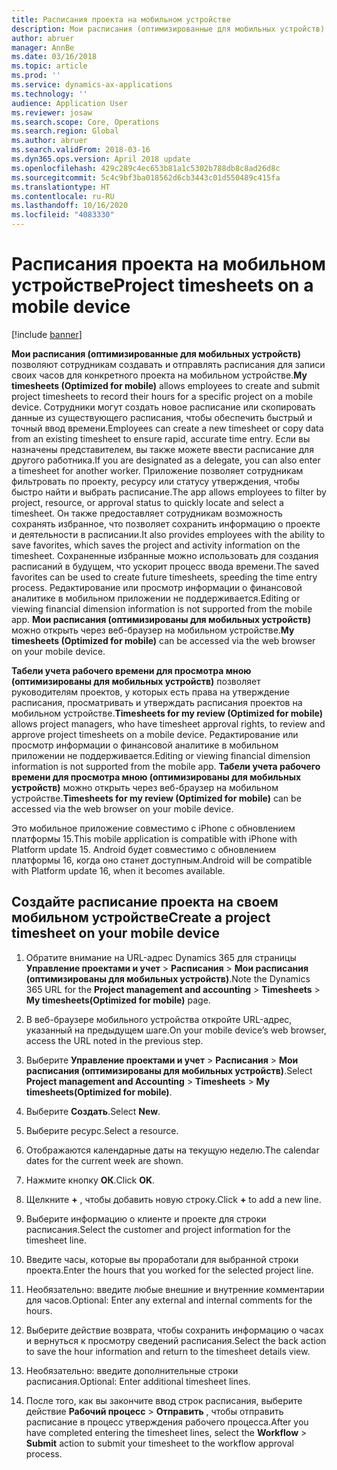 ```yaml
---
title: Расписания проекта на мобильном устройстве
description: Мои расписания (оптимизированные для мобильных устройств) позволяют сотрудникам создавать и отправлять расписания для записи своих часов для конкретного проекта на мобильном устройстве.
author: abruer
manager: AnnBe
ms.date: 03/16/2018
ms.topic: article
ms.prod: ''
ms.service: dynamics-ax-applications
ms.technology: ''
audience: Application User
ms.reviewer: josaw
ms.search.scope: Core, Operations
ms.search.region: Global
ms.author: abruer
ms.search.validFrom: 2018-03-16
ms.dyn365.ops.version: April 2018 update
ms.openlocfilehash: 429c289c4ec653b81a1c5302b788db8c8ad26d8c
ms.sourcegitcommit: 5c4c9bf3ba018562d6cb3443c01d550489c415fa
ms.translationtype: HT
ms.contentlocale: ru-RU
ms.lasthandoff: 10/16/2020
ms.locfileid: "4083330"
---
```

# <a name="project-timesheets-on-a-mobile-device"></a><span data-ttu-id="8dd51-103">Расписания проекта на мобильном устройстве</span><span class="sxs-lookup"><span data-stu-id="8dd51-103">Project timesheets on a mobile device</span></span>

[!include [banner](../includes/banner.md)]

<span data-ttu-id="8dd51-104">**Мои расписания (оптимизированные для мобильных устройств)** позволяют сотрудникам создавать и отправлять расписания для записи своих часов для конкретного проекта на мобильном устройстве.</span><span class="sxs-lookup"><span data-stu-id="8dd51-104">**My timesheets (Optimized for mobile)** allows employees to create and submit project timesheets to record their hours for a specific project on a mobile device.</span></span> <span data-ttu-id="8dd51-105">Сотрудники могут создать новое расписание или скопировать данные из существующего расписания, чтобы обеспечить быстрый и точный ввод времени.</span><span class="sxs-lookup"><span data-stu-id="8dd51-105">Employees can create a new timesheet or copy data from an existing timesheet to ensure rapid, accurate time entry.</span></span> <span data-ttu-id="8dd51-106">Если вы назначены представителем, вы также можете ввести расписание для другого работника.</span><span class="sxs-lookup"><span data-stu-id="8dd51-106">If you are designated as a delegate, you can also enter a timesheet for another worker.</span></span> <span data-ttu-id="8dd51-107">Приложение позволяет сотрудникам фильтровать по проекту, ресурсу или статусу утверждения, чтобы быстро найти и выбрать расписание.</span><span class="sxs-lookup"><span data-stu-id="8dd51-107">The app allows employees to filter by project, resource, or approval status to quickly locate and select a timesheet.</span></span> <span data-ttu-id="8dd51-108">Он также предоставляет сотрудникам возможность сохранять избранное, что позволяет сохранить информацию о проекте и деятельности в расписании.</span><span class="sxs-lookup"><span data-stu-id="8dd51-108">It also provides employees with the ability to save favorites, which saves the project and activity information on the timesheet.</span></span> <span data-ttu-id="8dd51-109">Сохраненные избранные можно использовать для создания расписаний в будущем, что ускорит процесс ввода времени.</span><span class="sxs-lookup"><span data-stu-id="8dd51-109">The saved favorites can be used to create future timesheets, speeding the time entry process.</span></span> <span data-ttu-id="8dd51-110">Редактирование или просмотр информации о финансовой аналитике в мобильном приложении не поддерживается.</span><span class="sxs-lookup"><span data-stu-id="8dd51-110">Editing or viewing financial dimension information is not supported from the mobile app.</span></span> <span data-ttu-id="8dd51-111">**Мои расписания (оптимизированы для мобильных устройств)** можно открыть через веб-браузер на мобильном устройстве.</span><span class="sxs-lookup"><span data-stu-id="8dd51-111">**My timesheets (Optimized for mobile)** can be accessed via the web browser on your mobile device.</span></span>

<span data-ttu-id="8dd51-112">**Табели учета рабочего времени для просмотра мною (оптимизированы для мобильных устройств)** позволяет руководителям проектов, у которых есть права на утверждение расписания, просматривать и утверждать расписания проектов на мобильном устройстве.</span><span class="sxs-lookup"><span data-stu-id="8dd51-112">**Timesheets for my review (Optimized for mobile)** allows project managers, who have timesheet approval rights, to review and approve project timesheets on a mobile device.</span></span> <span data-ttu-id="8dd51-113">Редактирование или просмотр информации о финансовой аналитике в мобильном приложении не поддерживается.</span><span class="sxs-lookup"><span data-stu-id="8dd51-113">Editing or viewing financial dimension information is not supported from the mobile app.</span></span> <span data-ttu-id="8dd51-114">**Табели учета рабочего времени для просмотра мною (оптимизированы для мобильных устройств)** можно открыть через веб-браузер на мобильном устройстве.</span><span class="sxs-lookup"><span data-stu-id="8dd51-114">**Timesheets for my review (Optimized for mobile)** can be accessed via the web browser on your mobile device.</span></span>

<span data-ttu-id="8dd51-115">Это мобильное приложение совместимо с iPhone с обновлением платформы 15.</span><span class="sxs-lookup"><span data-stu-id="8dd51-115">This mobile application is compatible with iPhone with Platform update 15.</span></span>
<span data-ttu-id="8dd51-116">Android будет совместимо с обновлением платформы 16, когда оно станет доступным.</span><span class="sxs-lookup"><span data-stu-id="8dd51-116">Android will be compatible with Platform update 16, when it becomes available.</span></span>

## <a name="create-a-project-timesheet-on-your-mobile-device"></a><span data-ttu-id="8dd51-117">Создайте расписание проекта на своем мобильном устройстве</span><span class="sxs-lookup"><span data-stu-id="8dd51-117">Create a project timesheet on your mobile device</span></span>

1.  <span data-ttu-id="8dd51-118">Обратите внимание на URL-адрес Dynamics 365 для страницы **Управление проектами и учет** \> **Расписания** \> **Мои расписания (оптимизированы для мобильных устройств)**.</span><span class="sxs-lookup"><span data-stu-id="8dd51-118">Note the Dynamics 365 URL for the **Project management and accounting** \> **Timesheets** \> **My timesheets(Optimized for mobile)** page.</span></span>

2.  <span data-ttu-id="8dd51-119">В веб-браузере мобильного устройства откройте URL-адрес, указанный на предыдущем шаге.</span><span class="sxs-lookup"><span data-stu-id="8dd51-119">On your mobile device’s web browser, access the URL noted in the previous step.</span></span>
 
3.  <span data-ttu-id="8dd51-120">Выберите **Управление проектами и учет** \> **Расписания** \> **Мои расписания (оптимизированы для мобильных устройств)**.</span><span class="sxs-lookup"><span data-stu-id="8dd51-120">Select **Project management and Accounting** \> **Timesheets** \> **My timesheets(Optimized for mobile)**.</span></span>

4.  <span data-ttu-id="8dd51-121">Выберите **Создать**.</span><span class="sxs-lookup"><span data-stu-id="8dd51-121">Select **New**.</span></span>

5.  <span data-ttu-id="8dd51-122">Выберите ресурс.</span><span class="sxs-lookup"><span data-stu-id="8dd51-122">Select a resource.</span></span>

6.  <span data-ttu-id="8dd51-123">Отображаются календарные даты на текущую неделю.</span><span class="sxs-lookup"><span data-stu-id="8dd51-123">The calendar dates for the current week are shown.</span></span>

7.  <span data-ttu-id="8dd51-124">Нажмите кнопку **ОК**.</span><span class="sxs-lookup"><span data-stu-id="8dd51-124">Click **OK**.</span></span>

8.  <span data-ttu-id="8dd51-125">Щелкните **+** , чтобы добавить новую строку.</span><span class="sxs-lookup"><span data-stu-id="8dd51-125">Click **+** to add a new line.</span></span>

9.  <span data-ttu-id="8dd51-126">Выберите информацию о клиенте и проекте для строки расписания.</span><span class="sxs-lookup"><span data-stu-id="8dd51-126">Select the customer and project information for the timesheet line.</span></span>

10. <span data-ttu-id="8dd51-127">Введите часы, которые вы проработали для выбранной строки проекта.</span><span class="sxs-lookup"><span data-stu-id="8dd51-127">Enter the hours that you worked for the selected project line.</span></span>

11. <span data-ttu-id="8dd51-128">Необязательно: введите любые внешние и внутренние комментарии для часов.</span><span class="sxs-lookup"><span data-stu-id="8dd51-128">Optional: Enter any external and internal comments for the hours.</span></span>

12. <span data-ttu-id="8dd51-129">Выберите действие возврата, чтобы сохранить информацию о часах и вернуться к просмотру сведений расписания.</span><span class="sxs-lookup"><span data-stu-id="8dd51-129">Select the back action to save the hour information and return to the timesheet details view.</span></span>

13. <span data-ttu-id="8dd51-130">Необязательно: введите дополнительные строки расписания.</span><span class="sxs-lookup"><span data-stu-id="8dd51-130">Optional: Enter additional timesheet lines.</span></span>

14. <span data-ttu-id="8dd51-131">После того, как вы закончите ввод строк расписания, выберите действие **Рабочий процесс** \> **Отправить** , чтобы отправить расписание в процесс утверждения рабочего процесса.</span><span class="sxs-lookup"><span data-stu-id="8dd51-131">After you have completed entering the timesheet lines, select the **Workflow** \> **Submit** action to submit your timesheet to the workflow approval process.</span></span>
